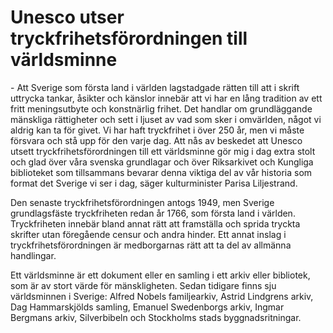 # Unesco utser tryckfrihetsförordningen till världsminne

\- Att Sverige som första land i världen lagstadgade rätten till att i skrift uttrycka tankar, åsikter och känslor innebär att vi har en lång tradition av ett fritt meningsutbyte och konstnärlig frihet. Det handlar om grundläggande mänskliga rättigheter och sett i ljuset av vad som sker i omvärlden, något vi aldrig kan ta för givet. Vi har haft tryckfrihet i över 250 år, men vi måste försvara och stå upp för den varje dag. Att nås av beskedet att Unesco utsett tryckfrihetsförordningen till ett världsminne gör mig i dag extra stolt och glad över våra svenska grundlagar och över Riksarkivet och Kungliga biblioteket som tillsammans bevarar denna viktiga del av vår historia som format det Sverige vi ser i dag, säger kulturminister Parisa Liljestrand.

Den senaste tryckfrihetsförordningen antogs 1949, men Sverige grundlagsfäste tryckfriheten redan år 1766, som första land i världen. Tryckfriheten innebär bland annat rätt att framställa och sprida tryckta skrifter utan föregående censur och andra hinder. Ett annat inslag i tryckfrihetsförordningen är medborgarnas rätt att ta del av allmänna handlingar.

Ett världsminne är ett dokument eller en samling i ett arkiv eller bibliotek, som är av stort värde för mänskligheten. Sedan tidigare finns sju världsminnen i Sverige: Alfred Nobels familjearkiv, Astrid Lindgrens arkiv, Dag Hammarskjölds samling, Emanuel Swedenborgs arkiv, Ingmar Bergmans arkiv, Silverbibeln och Stockholms stads byggnadsritningar.
